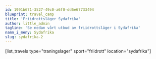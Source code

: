 ```yaml
---
id: 1991b671-3527-49c0-a6f0-dd6e67733494
blueprint: travel_camp
title: 'Friidrottsläger Sydafrika'
author: little_admin
tagline: 'Se nedan vårt utbud av friidrottsläger i Sydafrika'
namn_i_meny: Sydafrika
slug: sydafrika-2
---
```

<p>[list_travels type="traningslager" sport="friidrott" location="sydafrika"]</p>
